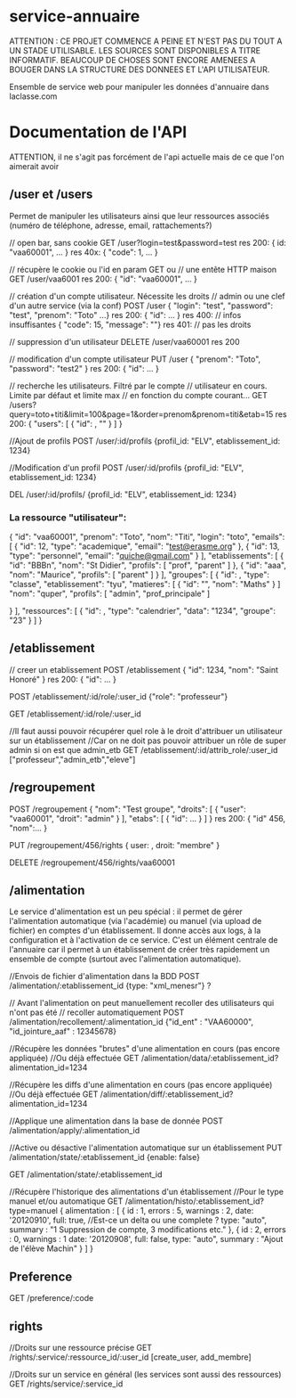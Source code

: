 service-annuaire
================

ATTENTION : CE PROJET COMMENCE A PEINE ET N'EST PAS DU TOUT A UN STADE UTILISABLE. LES SOURCES SONT DISPONIBLES A TITRE INFORMATIF. BEAUCOUP DE CHOSES SONT ENCORE AMENEES A BOUGER DANS LA STRUCTURE DES DONNEES ET L'API UTILISATEUR.


Ensemble de service web pour manipuler les données d'annuaire dans laclasse.com

# Documentation de l'API

ATTENTION, il ne s'agit pas forcément de l'api actuelle mais de ce que l'on aimerait avoir

## /user et /users

Permet de manipuler les utilisateurs ainsi que leur ressources associés (numéro de téléphone, adresse, email, rattachements?)

// open bar, sans cookie
GET /user?login=test&password=test
res 200:
{ id: "vaa60001", ... }
res 40x:
{ "code": 1, ... }

// récupère le cookie ou l'id en param GET ou
// une entête HTTP maison
GET /user/vaa6001
res 200:
{ "id": "vaa60001", ... }

// création d'un compte utilisateur. Nécessite les droits
// admin ou une clef d'un autre service (via la conf)
POST /user
{ "login": "test", "password": "test", "prenom": "Toto" ...}
res 200:
{ "id": ... }
res 400: // infos insuffisantes
{ "code": 15, "message": ""}
res 401: // pas les droits

// suppression d'un utilisateur
DELETE /user/vaa60001
res 200

// modification d'un compte utilisateur
PUT /user
{ "prenom": "Toto", "password": "test2" }
res 200:
{ "id": ... }

// recherche les utilisateurs. Filtré par le compte
// utilisateur en cours. Limite par défaut et limite max
// en fonction du compte courant...
GET /users?query=toto+titi&limit=100&page=1&order=prenom&prenom=titi&etab=15
res 200:
{ "users": [ { "id": , "" } ] }


//Ajout de profils
POST /user/:id/profils
{profil_id: "ELV", etablissement_id: 1234}

//Modification d'un profil
POST /user/:id/profils
{profil_id: "ELV", etablissement_id: 1234}

DEL /user/:id/profils/
{profil_id: "ELV", etablissement_id: 1234}

### La ressource "utilisateur":

{
  "id": "vaa60001",
  "prenom": "Toto",
  "nom": "Titi",
  "login": "toto",
  "emails": [
    { "id": 12, "type": "academique", "email": "test@erasme.org" },
    { "id": 13, "type": "personnel", "email": "quiche@gmail.com" }
  ],
  "etablissements": [
    { "id": "BBBn",
      "nom": "St Didier",
      "profils": [ "prof", "parent" ]
    },
    {
      "id": "aaa",
      "nom": "Maurice",
      "profils": [ "parent" ]
    }
  ],
  "groupes": [
    {
      "id": ,
    "type": "classe",
      "etablissement": "tyu",
      "matieres": [ { "id": "", "nom": "Maths" } ]
      "nom": "quper",
      "profils": [ "admin", "prof_principale" ]
    
}  ],
  "ressources": [
    {
      "id": ,
      "type": "calendrier",
      "data": "1234",
      "groupe": "23"
    }
  ]
}


## /etablissement

// creer un etablissement
POST /etablissement
{ "id": 1234, "nom": "Saint Honoré" }
res 200:
{ "id":  ... }

POST /etablissement/:id/role/:user_id
{"role": "professeur"}

GET /etablissement/:id/role/:user_id

//Il faut aussi pouvoir récupérer quel role à le droit d'attribuer un utilisateur sur un établissement
//Car on ne doit pas pouvoir attribuer un rôle de super admin si on est que admin_etb
GET /etablissement/:id/attrib_role/:user_id
["professeur","admin_etb","eleve"]

## /regroupement

POST /regroupement
{ "nom": "Test groupe", "droits": [ { "user": "vaa60001", "droit": "admin" } ], "etabs": [ { "id": ... } ] }
res 200:
{ "id" 456, "nom":... }

PUT /regroupement/456/rights
{ user: ,  droit: "membre" }

DELETE /regroupement/456/rights/vaa60001

## /alimentation

Le service d'alimentation est un peu spécial : il permet de gérer l'alimentation automatique (via l'académie) ou manuel (via upload de fichier) en comptes d'un établissement.
Il donne accès aux logs, à la configuration et à l'activation de ce service.
C'est un élément centrale de l'annuaire car il permet à un établissement de créer très rapidement un ensemble de compte (surtout avec l'alimentation automatique).

//Envois de fichier d'alimentation dans la BDD
POST /alimentation/:etablissement_id
{type: "xml_menesr"} ?

// Avant l'alimentation on peut manuellement recoller des utilisateurs qui n'ont pas été
// recoller automatiquement
POST /alimentation/recollement/:alimentation_id
{"id_ent" : "VAA60000", "id_jointure_aaf" : 12345678}

//Récupère les données "brutes" d'une alimentation en cours (pas encore appliquée)
//Ou déjà effectuée
GET /alimentation/data/:etablissement_id?alimentation_id=1234

//Récupère les diffs d'une alimentation en cours (pas encore appliquée)
//Ou déjà effectuée
GET /alimentation/diff/:etablissement_id?alimentation_id=1234

//Applique une alimentation dans la base de donnée
POST /alimentation/apply/:alimentation_id

//Active ou désactive l'alimentation automatique sur un établissement
PUT /alimentation/state/:etablissement_id
{enable: false}

GET /alimentation/state/:etablissement_id

//Récupère l'historique des alimentations d'un établissement
//Pour le type manuel et/ou automatique
GET /alimentation/histo/:etablissement_id?type=manuel
{
  alimentation : [
    {
      id : 1,
      errors : 5,
      warnings : 2,
      date: '20120910',
      full: true, //Est-ce un delta ou une complete ?
      type: "auto",
      summary : "1 Suppression de compte, 3 modifications etc."
    },
    {
      id : 2,
      errors : 0,
      warnings : 1
      date: '20120908',
      full: false,
      type: "auto",
      summary : "Ajout de l'élève Machin"
    }
  ]
}

## Preference

GET /preference/:code


## rights

//Droits sur une ressource précise
GET /rights/:service/:ressource_id/:user_id
[create_user, add_membre]

//Droits sur un service en général (les services sont aussi des ressources)
GET /rights/service/:service_id


